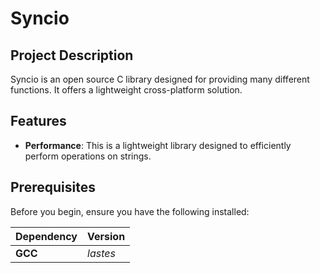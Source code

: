 <h1 align="center">
<picture>
    <picture>
        <source media="(prefers-color-scheme: dark)" srcset="">
    </picture>
</h1>

# Syncio

<!--## Features
- -->

## Project Description

Syncio is an open source C library designed for providing many different functions.
It offers a lightweight cross-platform solution.

## Features

<!-- - **Cross-Language compatibility**: This library can be utilized in both C and C++. -->

- **Performance**: This is a lightweight library designed to efficiently perform operations on strings.

## Prerequisites

Before you begin, ensure you have the following installed:

| Dependency | Version |
| :--- | :--- |
| **GCC** | *lastes* |
